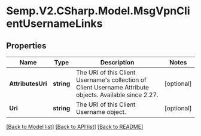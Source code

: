 # Semp.V2.CSharp.Model.MsgVpnClientUsernameLinks
## Properties

Name | Type | Description | Notes
------------ | ------------- | ------------- | -------------
**AttributesUri** | **string** | The URI of this Client Username&#x27;s collection of Client Username Attribute objects. Available since 2.27. | [optional] 
**Uri** | **string** | The URI of this Client Username object. | [optional] 

[[Back to Model list]](../README.md#documentation-for-models) [[Back to API list]](../README.md#documentation-for-api-endpoints) [[Back to README]](../README.md)

